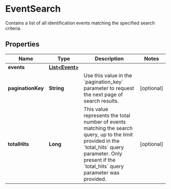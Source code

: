 

# EventSearch

Contains a list of all identification events matching the specified search criteria.

## Properties

| Name | Type | Description | Notes |
|------------ | ------------- | ------------- | -------------|
|**events** | [**List&lt;Event&gt;**](Event.md) |  |  |
|**paginationKey** | **String** | Use this value in the &#x60;pagination_key&#x60; parameter to request the next page of search results. |  [optional] |
|**totalHits** | **Long** | This value represents the total number of events matching the search query, up to the limit provided in the &#x60;total_hits&#x60; query parameter. Only present if the &#x60;total_hits&#x60; query parameter was provided. |  [optional] |




